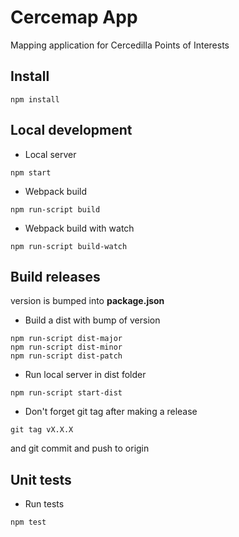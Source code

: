 # Cercemap App
Mapping application for Cercedilla Points of Interests

## Install
```
npm install
```

## Local development
* Local server
```
npm start
```

* Webpack build
```
npm run-script build
```

* Webpack build with watch
```
npm run-script build-watch
```

## Build releases
version is bumped into **package.json**

* Build a dist with bump of version
```
npm run-script dist-major
npm run-script dist-minor
npm run-script dist-patch
```
* Run local server in dist folder
```
npm run-script start-dist
```
* Don't forget git tag after making a release
```
git tag vX.X.X
```
and git commit and push to origin



## Unit tests
* Run tests
```
npm test
```

